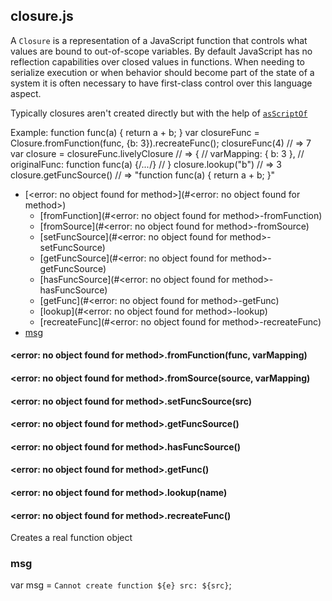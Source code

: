 ## closure.js

A `Closure` is a representation of a JavaScript function that controls what
values are bound to out-of-scope variables. By default JavaScript has no
reflection capabilities over closed values in functions. When needing to
serialize execution or when behavior should become part of the state of a
system it is often necessary to have first-class control over this language
aspect.

Typically closures aren't created directly but with the help of [`asScriptOf`](#)

Example:
function func(a) { return a + b; }
var closureFunc = Closure.fromFunction(func, {b: 3}).recreateFunc();
closureFunc(4) // => 7
var closure = closureFunc.livelyClosure // => {
//   varMapping: { b: 3 },
//   originalFunc: function func(a) {/*...*/}
// }
closure.lookup("b") // => 3
closure.getFuncSource() // => "function func(a) { return a + b; }"

- [<error: no object found for method>](#<error: no object found for method>)
  - [fromFunction](#<error: no object found for method>-fromFunction)
  - [fromSource](#<error: no object found for method>-fromSource)
  - [setFuncSource](#<error: no object found for method>-setFuncSource)
  - [getFuncSource](#<error: no object found for method>-getFuncSource)
  - [hasFuncSource](#<error: no object found for method>-hasFuncSource)
  - [getFunc](#<error: no object found for method>-getFunc)
  - [lookup](#<error: no object found for method>-lookup)
  - [recreateFunc](#<error: no object found for method>-recreateFunc)
- [msg](#msg)

#### <a name="<error: no object found for method>-fromFunction"></a><error: no object found for method>.fromFunction(func, varMapping)



#### <a name="<error: no object found for method>-fromSource"></a><error: no object found for method>.fromSource(source, varMapping)



#### <a name="<error: no object found for method>-setFuncSource"></a><error: no object found for method>.setFuncSource(src)



#### <a name="<error: no object found for method>-getFuncSource"></a><error: no object found for method>.getFuncSource()



#### <a name="<error: no object found for method>-hasFuncSource"></a><error: no object found for method>.hasFuncSource()



#### <a name="<error: no object found for method>-getFunc"></a><error: no object found for method>.getFunc()



#### <a name="<error: no object found for method>-lookup"></a><error: no object found for method>.lookup(name)



#### <a name="<error: no object found for method>-recreateFunc"></a><error: no object found for method>.recreateFunc()

 Creates a real function object

### <a name="msg"></a>msg

 var msg = `Cannot create function ${e} src: ${src}`;